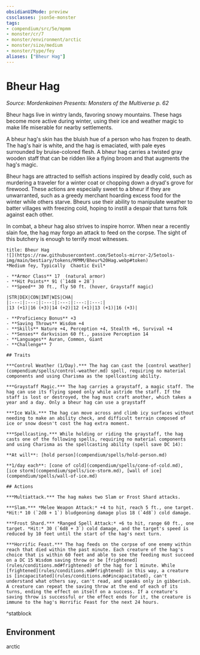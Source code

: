 ```yaml
---
obsidianUIMode: preview
cssclasses: json5e-monster
tags:
- compendium/src/5e/mpmm
- monster/cr/7
- monster/environment/arctic
- monster/size/medium
- monster/type/fey
aliases: ["Bheur Hag"]
---
```

# Bheur Hag
*Source: Mordenkainen Presents: Monsters of the Multiverse p. 62*  

Bheur hags live in wintry lands, favoring snowy mountains. These hags become more active during winter, using their ice and weather magic to make life miserable for nearby settlements.

A bheur hag's skin has the bluish hue of a person who has frozen to death. The hag's hair is white, and the hag is emaciated, with pale eyes surrounded by bruise-colored flesh. A bheur hag carries a twisted gray wooden staff that can be ridden like a flying broom and that augments the hag's magic.

Bheur hags are attracted to selfish actions inspired by deadly cold, such as murdering a traveler for a winter coat or chopping down a dryad's grove for firewood. These actions are especially sweet to a bheur if they are unwarranted, such as a greedy merchant hoarding excess food for the winter while others starve. Bheurs use their ability to manipulate weather to batter villages with freezing cold, hoping to instill a despair that turns folk against each other.

In combat, a bheur hag also strives to inspire horror. When near a recently slain foe, the hag may forgo an attack to feed on the corpse. The sight of this butchery is enough to terrify most witnesses.

```ad-statblock
title: Bheur Hag
![](https://raw.githubusercontent.com/5etools-mirror-2/5etools-img/main/bestiary/tokens/MPMM/Bheur%20Hag.webp#token)
*Medium fey, Typically  Chaotic Evil*

- **Armor Class** 17  (natural armor)
- **Hit Points** 91 (`14d8 + 28`)
- **Speed** 30 ft., fly 50 ft. (hover, Graystaff magic)

|STR|DEX|CON|INT|WIS|CHA|
|:---:|:---:|:---:|:---:|:---:|:---:|
|13 (+1)|16 (+3)|14 (+2)|12 (+1)|13 (+1)|16 (+3)|

- **Proficiency Bonus** +3
- **Saving Throws** Wisdom +4
- **Skills** Nature +4, Perception +4, Stealth +6, Survival +4
- **Senses** darkvision 60 ft., passive Perception 14
- **Languages** Auran, Common, Giant
- **Challenge** 7

## Traits

***Control Weather (1/Day).*** The hag can cast the [control weather](compendium/spells/control-weather.md) spell, requiring no material components and using Charisma as the spellcasting ability.

***Graystaff Magic.*** The hag carries a graystaff, a magic staff. The hag can use its flying speed only while astride the staff. If the staff is lost or destroyed, the hag must craft another, which takes a year and a day. Only a bheur hag can use a graystaff

***Ice Walk.*** The hag can move across and climb icy surfaces without needing to make an ability check, and difficult terrain composed of ice or snow doesn't cost the hag extra moment.

***Spellcasting.*** While holding or riding the graystaff, the hag casts one of the following spells, requiring no material components and using Charisma as the spellcasting ability (spell save DC 14):

**At will**: [hold person](compendium/spells/hold-person.md)

**1/day each**: [cone of cold](compendium/spells/cone-of-cold.md), [ice storm](compendium/spells/ice-storm.md), [wall of ice](compendium/spells/wall-of-ice.md)

## Actions

***Multiattack.*** The hag makes two Slam or Frost Shard attacks.

***Slam.*** *Melee Weapon Attack:* +4 to hit, reach 5 ft., one target. *Hit:* 10 (`2d8 + 1`) bludgeoning damage plus 18 (`4d8`) cold damage.

***Frost Shard.*** *Ranged Spell Attack:* +6 to hit, range 60 ft., one target. *Hit:* 30 (`6d8 + 3`) cold damage, and the target's speed is reduced by 10 feet until the start of the hag's next turn.

***Horrific Feast.*** The hag feeds on the corpse of one enemy within reach that died within the past minute. Each creature of the hag's choice that is within 60 feet and able to see the feeding must succeed on a DC 15 Wisdom saving throw or be [frightened](rules/conditions.md#frightened) of the hag for 1 minute. While [frightened](rules/conditions.md#frightened) in this way, a creature is [incapacitated](rules/conditions.md#incapacitated), can't understand what others say, can't read, and speaks only in gibberish. A creature can repeat the saving throw at the end of each of its turns, ending the effect on itself on a success. If a creature's saving throw is successful or the effect ends for it, the creature is immune to the hag's Horrific Feast for the next 24 hours.
```
^statblock

## Environment

arctic